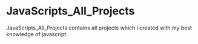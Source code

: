 # JavaScripts_All_Projects
JavaScripts_All_Projects contains all projects which i created with my best knowledge of javascript.
